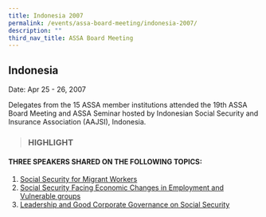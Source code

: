 ```yaml
---
title: Indonesia 2007
permalink: /events/assa-board-meeting/indonesia-2007/
description: ""
third_nav_title: ASSA Board Meeting
---
```

## Indonesia
Date: Apr 25 - 26, 2007

Delegates from the 15 ASSA member institutions attended the 19th ASSA Board Meeting and ASSA Seminar hosted by Indonesian Social Security and Insurance Association (AAJSI), Indonesia.


> ### HIGHLIGHT

#### THREE SPEAKERS SHARED ON THE FOLLOWING TOPICS:
1. [Social Security for Migrant Workers](/files/ASSA%20Board%20Meeting/Indonesia%202007/Social%20Security%20for%20Migrant%20Workers.pdf)
2. [Social Security Facing Economic Changes in Employment and Vulnerable groups](/files/ASSA%20Board%20Meeting/Indonesia%202007/Social%20Security%20Facing%20Economic%20Changes%20in%20Employment%20and%20Vulnerable%20groups.pdf)
3. [Leadership and Good Corporate Governance on Social Security](/files/ASSA%20Board%20Meeting/Indonesia%202007/Leadership%20and%20Good%20Corporate%20Governance%20on%20Social%20Security.pdf)